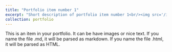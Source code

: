 ```yaml
---
title: "Portfolio item number 1"
excerpt: "Short description of portfolio item number 1<br/><img src='/images/test.gif'>"
collection: portfolio
---
```


This is an item in your portfolio. It can be have images or nice text. If you name the file .md, it will be parsed as markdown. If you name the file .html, it will be parsed as HTML. 

